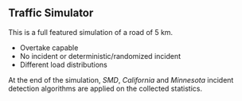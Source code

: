 ## Traffic Simulator

This is a full featured simulation of a road of 5 km. 
* Overtake capable
* No incident or deterministic/randomized incident
* Different load distributions

At the end of the simulation, _SMD_, _California_ and _Minnesota_ incident detection algorithms are applied on the collected statistics.